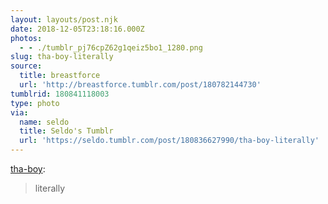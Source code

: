 ```yaml
---
layout: layouts/post.njk
date: 2018-12-05T23:18:16.000Z
photos:
  - - ./tumblr_pj76cpZ62g1qeiz5bo1_1280.png
slug: tha-boy-literally
source:
  title: breastforce
  url: 'http://breastforce.tumblr.com/post/180782144730'
tumblrid: 180841118003
type: photo
via:
  name: seldo
  title: Seldo's Tumblr
  url: 'https://seldo.tumblr.com/post/180836627990/tha-boy-literally'
---
```

<p><a href="http://tha-boy.tumblr.com/post/180808766969/literally" class="tumblr_blog">tha-boy</a>:</p>

<blockquote><p>literally</p></blockquote>
